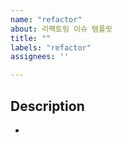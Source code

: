 ```yaml
---
name: "refactor"
about: 리팩토링 이슈 템플릿
title: ""
labels: "refactor"
assignees: ''

---
```


## Description
- 
